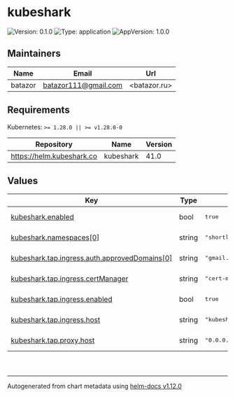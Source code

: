 # kubeshark

![Version: 0.1.0](https://img.shields.io/badge/Version-0.1.0-informational?style=flat-square) ![Type: application](https://img.shields.io/badge/Type-application-informational?style=flat-square) ![AppVersion: 1.0.0](https://img.shields.io/badge/AppVersion-1.0.0-informational?style=flat-square)

## Maintainers

| Name | Email | Url |
| ---- | ------ | --- |
| batazor | <batazor111@gmail.com> | <batazor.ru> |

## Requirements

Kubernetes: `>= 1.28.0 || >= v1.28.0-0`

| Repository | Name | Version |
|------------|------|---------|
| https://helm.kubeshark.co | kubeshark | 41.0 |

## Values

<table height="400px" >
	<thead>
		<th>Key</th>
		<th>Type</th>
		<th>Default</th>
		<th>Description</th>
	</thead>
	<tbody>
		<tr>
			<td id="kubeshark--enabled"><a href="./values.yaml#L6">kubeshark.enabled</a></td>
			<td>
bool
</td>
			<td>
				<div style="max-width: 300px;">
<pre lang="json">
true
</pre>
</div>
			</td>
			<td></td>
		</tr>
		<tr>
			<td id="kubeshark--namespaces[0]"><a href="./values.yaml#L9">kubeshark.namespaces[0]</a></td>
			<td>
string
</td>
			<td>
				<div style="max-width: 300px;">
<pre lang="json">
"shortlink"
</pre>
</div>
			</td>
			<td></td>
		</tr>
		<tr>
			<td id="kubeshark--tap--ingress--auth--approvedDomains[0]"><a href="./values.yaml#L27">kubeshark.tap.ingress.auth.approvedDomains[0]</a></td>
			<td>
string
</td>
			<td>
				<div style="max-width: 300px;">
<pre lang="json">
"gmail.com"
</pre>
</div>
			</td>
			<td></td>
		</tr>
		<tr>
			<td id="kubeshark--tap--ingress--certManager"><a href="./values.yaml#L29">kubeshark.tap.ingress.certManager</a></td>
			<td>
string
</td>
			<td>
				<div style="max-width: 300px;">
<pre lang="json">
"cert-manager-production"
</pre>
</div>
			</td>
			<td></td>
		</tr>
		<tr>
			<td id="kubeshark--tap--ingress--enabled"><a href="./values.yaml#L16">kubeshark.tap.ingress.enabled</a></td>
			<td>
bool
</td>
			<td>
				<div style="max-width: 300px;">
<pre lang="json">
true
</pre>
</div>
			</td>
			<td></td>
		</tr>
		<tr>
			<td id="kubeshark--tap--ingress--host"><a href="./values.yaml#L18">kubeshark.tap.ingress.host</a></td>
			<td>
string
</td>
			<td>
				<div style="max-width: 300px;">
<pre lang="json">
"kubeshark.shortlink.best"
</pre>
</div>
			</td>
			<td></td>
		</tr>
		<tr>
			<td id="kubeshark--tap--proxy--host"><a href="./values.yaml#L13">kubeshark.tap.proxy.host</a></td>
			<td>
string
</td>
			<td>
				<div style="max-width: 300px;">
<pre lang="json">
"0.0.0.0"
</pre>
</div>
			</td>
			<td></td>
		</tr>
	</tbody>
</table>

----------------------------------------------
Autogenerated from chart metadata using [helm-docs v1.12.0](https://github.com/norwoodj/helm-docs/releases/v1.12.0)
